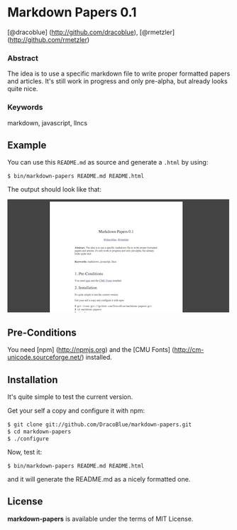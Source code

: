 # Markdown Papers 0.1

[@dracoblue] (http://github.com/dracoblue), [@rmetzler] (http://github.com/rmetzler)

### Abstract

The idea is to use a specific markdown file to write proper formatted papers and articles. It's still work in progress and only pre-alpha, but already looks quite nice.

### Keywords

markdown, javascript, llncs

## Example

You can use this `README.md` as source and generate a `.html` by using:

    $ bin/markdown-papers README.md README.html

The output should look like that:

![Example Output](https://github.com/DracoBlue/markdown-papers/raw/master/example.png)

## Pre-Conditions

You need [npm] (http://npmjs.org) and the [CMU Fonts] (http://cm-unicode.sourceforge.net/) installed.

## Installation

It's quite simple to test the current version.

Get your self a copy and configure it with npm:

    $ git clone git://github.com/DracoBlue/markdown-papers.git
    $ cd markdown-papers
    $ ./configure

Now, test it:

    $ bin/markdown-papers README.md README.html

and it will generate the README.md as a nicely formatted one.

## License

**markdown-papers** is available under the terms of MIT License.
